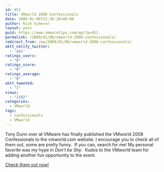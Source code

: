 ```yaml
---
id: 451
title: VMworld 2008 Confessionals
date: 2009-01-06T22:36:20+00:00
author: Rick Scherer
layout: post
guid: https://www.vmwaretips.com/wp/?p=451
permalink: /2009/01/06/vmworld-2008-confessionals/
redirect_from: /wp/2009/01/06/vmworld-2008-confessionals/
aktt_notify_twitter:
  - 'yes'
ratings_users:
  - "0"
ratings_score:
  - "0"
ratings_average:
  - "0"
aktt_tweeted:
  - "1"
views:
  - "2192"
categories:
  - VMworld
tags:
  - confessionals
  - VMworld
---
```

Tony Dunn over at VMware has finally published the VMworld 2008 Confessionals to the vmworld.com website. I encourage you to check all of them out, some are pretty funny.  If you can, search for me! My personal favorite was my hype in _Don&#8217;t be Shy_.  Kudos to the VMworld team for adding another fun opportunity to the event.

<a href="http://www.vmworld.com/thread/2295" target="_blank">Check them out now!</a>